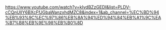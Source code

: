 https://www.youtube.com/watch?v=kIvdBZzGEDI&list=PLDV-cCQnUlIY6BXcFfJGbaWanzxhdMZC8&index=1&ab_channel=%EC%BD%94%EB%93%9C%EC%97%86%EB%8A%94%ED%94%84%EB%A1%9C%EA%B7%B8%EB%9E%98%EB%B0%8D
